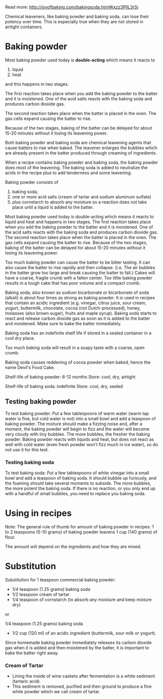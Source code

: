 Read more: http://joyofbaking.com/bakingsoda.html#ixzz3PllL3rSj

Chemical leaveners, like baking powder and baking soda, can lose their potency over time. This is especially true when they are not stored in airtight containers.



# Baking powder

Most baking powder used today is **double-acting** which means it reacts to

1. liquid
2. heat

and this happens in two stages.

The first reaction takes place when you add the baking powder to the batter and
it is moistened. One of the acid salts reacts with the baking soda and produces
carbon dioxide gas.

The second reaction takes place when the batter is placed in the oven. The gas
cells expand causing the batter to rise.

Because of the two stages, baking of the batter can be delayed for about 15-20
minutes without it losing its leavening power.

Both baking powder and baking soda are chemical leavening agents that cause
batters to rise when baked.  The leavener enlarges the  bubbles which are
already present in the batter produced through creaming of ingredients.

When a recipe contains baking powder and baking soda, the baking powder does
most of the leavening. The baking soda is added to neutralize the acids in the
recipe plus to add tenderness and some leavening.

Baking powder consists of

1. baking soda,
2. one or more acid salts (cream of tartar and sodium aluminum sulfate)
3. plus cornstarch to absorb any moisture so a reaction does not take place until a liquid is added to the batter.

Most baking powder used today is double-acting which means it reacts to liquid
and heat and happens in two stages. The first reaction takes place when you add
the baking powder to the batter and it is moistened. One of the acid salts
reacts with the baking soda and produces carbon dioxide gas. The second
reaction takes place when the batter is placed in the oven. The gas cells
expand causing the batter to rise. Because of the two stages, baking of the
batter can be delayed for about 15-20 minutes without it losing its leavening
power.

Too much baking powder can cause the batter to be bitter tasting. It can also
cause the batter to rise rapidly and then collapse. (i.e. The air bubbles in
the batter grow too large and break causing the batter to fall.)  Cakes will
have a coarse, fragile crumb with a fallen center. Too little baking powder
results in a tough cake that has poor volume and a compact crumb.


Baking soda, also known as sodium bicarbonate or bicarbonate of soda (alkali)
is about four times as strong as baking powder.  It is used in recipes that
contain an acidic ingredient (e.g. vinegar, citrus juice, sour cream, yogurt,
buttermilk, chocolate, cocoa (not Dutch-processed), honey, molasses (also brown
sugar), fruits and maple syrup). Baking soda starts to react and release carbon
dioxide gas as soon as it is added to the batter and moistened. Make sure to
bake the batter immediately.

Baking soda has an indefinite shelf life if stored in a sealed container in a cool dry place.

Too much baking soda will result in a soapy taste with a coarse, open crumb.

Baking soda causes reddening of cocoa powder when baked, hence the name Devil's Food Cake.

Shelf-life of baking powder: 6-12 months
Store: cool, dry, airtight

Shelf-life of baking soda: indefinite
Store: cool, dry, sealed

## Testing baking powder

To test baking powder: Put a few tablespoons of warm water (warm tap water is
fine, but cold water is not) into a small bowl and add a teaspoon of baking
powder. The mixture should make a fizzing noise and, after a moment, the baking
powder will begin to fizz and the water will become very cloudy with tiny
bubbles. The more bubbles, the fresher the baking powder. Baking powder reacts
with liquids and heat, but does not react as well with cold water (even fresh
powder won’t fizz much in ice water), so do not use it for this test.


### Testing baking soda

To test baking soda: Put a few tablespoons of white vinegar into a small bowl
and add a teaspoon of baking soda. It should bubble up furiously, and the
foaming should take several moments to subside. The more bubbles, the more
potent the baking soda. If there is no reaction, or you only end up with a
handful of small bubbles, you need to replace you baking soda.

# Using in recipes

Note:  The general rule of thumb for amount of baking powder in recipes:
1 to 2 teaspoons (5-10 grams) of baking powder leavens 1 cup (140 grams) of flour.

The amount will depend on the ingredients and how they are mixed.

# Substitution

Substitution for 1 teaspoon commercial baking powder:

* 1/4 teaspoon (1.25 grams) baking soda
* 1/2 teaspoon cream of tartar
* 1/4 teaspoon of cornstarch (to absorb any moisture and keep mixture dry)

or

1/4 teaspoon (1.25 grams) baking soda
* 1/2 cup (120 ml) of an acidic ingredient (buttermilk, sour milk or yogurt).

Since homemade baking powder immediately releases its carbon dioxide gas when
it is added and then moistened by the batter, it is important to bake the
batter right away.

### Cream of Tartar

* Lining the inside of wine caskets after fermentation is a white sediment (tartaric acid).
* This sediment is removed, purified and then ground to produce a fine white powder which we call cream of tartar.

